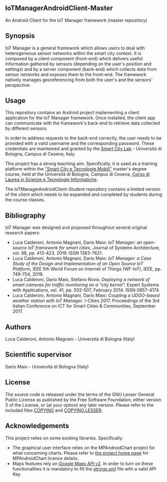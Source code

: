 ## IoTManagerAndroidClient-Master ##
An Android Client for the IoT Manager framework (master repository)

## Synopsis ##
IoT Manager is a general framework which allows users to deal with heterogeneous sensor networks within the smart city context.
It is composed by a client component (front-end) which delivers useful information gathered by sensors (depending on the user's position and settings) and by a server component (back-end) which collects data from sensor networks and exposes them to the front-end.
The framework natively manages georeferencing from both the user's and the sensors' perspective.

## Usage ##
This repository contains an Android project implementing a client application for the IoT Manager framework.
Once installed, the client app can communicate with the framework's back-end to retrieve data collected by different sensors.

In order to address requests to the back-end correctly, the user needs to be provided with a valid username and the corresponding password.
These credentials are mainteined and granted by the [Smart City Lab](http://smartcity.csr.unibo.it) - Università di Bologna, Campus di Cesena, Italy.

This project has a strong teaching aim. Specifically, it is used as a training platform within the ["Smart City e Tecnologie Mobili"](http://smartcity.csr.unibo.it/smart-city-e-tecnologie-mobili/) master's degree course, held at the Università di Bologna, Campus di Cesena, [Corso di Laurea in Scienze e Tecnologie Informatiche](http://corsi.unibo.it/scienzetecnologieinformatiche/Pagine/default.aspx).

The IoTManagerAndroidClient-Student repository contains a limited version of the client which needs to be expanded and completed by students during the course classes.

## Bibliography ##
IoT Manager was designed and proposed throughout several original research papers:
- Luca Calderoni, Antonio Magnani, Dario Maio: *IoT Manager: an open-source IoT framework for smart cities*, Journal of Systems Architecture, vol. 98, pp. 413-423, 2019. ISSN 1383-7621.
- Luca Calderoni, Antonio Magnani, Dario Maio: *IoT Manager: a Case Study of the Design and Implementation of an Open Source IoT Platform*, IEEE 5th World Forum on Internet of Things (WF-IoT), IEEE, pp. 749-754, 2019.
- Luca Calderoni, Dario Maio, Stefano Rovis: *Deploying a network of smart cameras for traffic monitoring on a “city kernel”.* Expert Systems with Applications, vol. 41, pp. 502-507, February 2014. ISSN 0957-4174.
- Luca Calderoni, Antonio Magnani, Dario Maio: *Coupling a UDOO-based weather station with IoT Manager*. I-Cities 2017. Proceedings of the 3rd Italian Conference on ICT for Smart Cities & Communities, September 2017.

## Authors ##
Luca Calderoni, Antonio Magnani - Università di Bologna (Italy)

## Scientific supervisor ##
Dario Maio - Università di Bologna (Italy)

## License ##
The source code is released under the terms of the GNU Lesser General Public License as published by the Free Software Foundation, either version 3 of the License, or (at your option) any later version. Please refer to the included files [COPYING](COPYING) and [COPYING.LESSER](COPYING.LESSER).

## Acknowledgements ##
This project relies on some existing libraries. Specifically:
- The graphical user interface relies on the MPAndroidChart project for what concerning charts. Please refer to [the project home page](https://github.com/PhilJay/MPAndroidChart) for MPAndroidChart licence details.
- Maps features rely on [Google Maps API v2](https://developers.google.com/maps/documentation/android-api/). In order to turn on these functionalities it is mandatory to fill the [strings.xml](/IoTManagerClientMain/src/main/res/values/strings.xml) file with a valid API Key.
